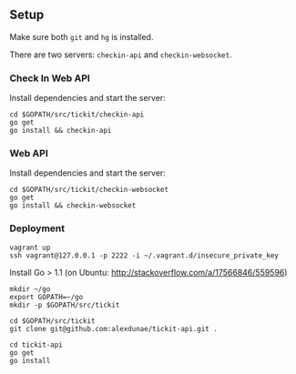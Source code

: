 ## Setup

Make sure both `git` and `hg` is installed.

There are two servers: `checkin-api` and `checkin-websocket`.

### Check In Web API

Install dependencies and start the server:

    cd $GOPATH/src/tickit/checkin-api
    go get
    go install && checkin-api


### Web API

Install dependencies and start the server:

    cd $GOPATH/src/tickit/checkin-websocket
    go get
    go install && checkin-websocket


### Deployment

    vagrant up
    ssh vagrant@127.0.0.1 -p 2222 -i ~/.vagrant.d/insecure_private_key

Install Go > 1.1 (on Ubuntu: http://stackoverflow.com/a/17566846/559596)

    mkdir ~/go
    export GOPATH=~/go
    mkdir -p $GOPATH/src/tickit

    cd $GOPATH/src/tickit
    git clone git@github.com:alexdunae/tickit-api.git .

    cd tickit-api
    go get
    go install

